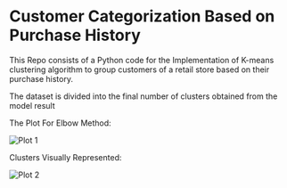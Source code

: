 # Customer Categorization Based on Purchase History

This Repo consists of a Python code for the Implementation of K-means clustering algorithm to group customers of a retail store based on their purchase history.

The dataset is divided into the final number of clusters obtained from the model result

The Plot For Elbow Method:

![Plot 1](https://github.com/Vignesh010101/PRODIGY_ML_TASK2/assets/68474341/fff081ae-5953-47af-a161-4c506c1b19f3)

Clusters Visually Represented:

![Plot 2](https://github.com/Vignesh010101/PRODIGY_ML_TASK2/assets/68474341/54f64189-effd-4603-8cfe-98aa69b9ec97)


